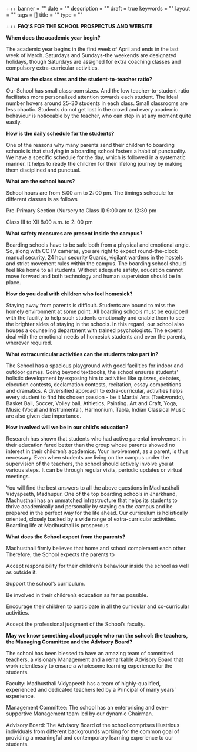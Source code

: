 +++
banner = ""
date = ""
description = ""
draft = true
keywords = ""
layout = ""
tags = []
title = ""
type = ""

+++
**FAQ’S FOR THE SCHOOL PROSPECTUS AND WEBSITE**

**When does the academic year begin?**

The academic year begins in the first week of April and ends in the last week of March. Saturdays and Sundays-the weekends are designated holidays, though Saturdays are assigned for extra coaching classes and compulsory extra-curricular activities.

**What are the class sizes and the student-to-teacher ratio?**

Our School has small classroom sizes. And the low teacher-to-student ratio facilitates more personalized attention towards each student. The ideal number hovers around 25-30 students in each class. Small classrooms are less chaotic. Students do not get lost in the crowd and every academic behaviour is noticeable by the teacher, who can step in at any moment quite easily.

**How is the daily schedule for the students?**

One of the reasons why many parents send their children to boarding schools is that studying in a boarding school fosters a habit of punctuality. We have a specific schedule for the day, which is followed in a systematic manner. It helps to ready the children for their lifelong journey by making them disciplined and punctual.

**What are the school hours?**

School hours are from 8:00 am to 2: 00 pm. The timings schedule for different classes is as follows

Pre-Primary Section (Nursery to Class II) 9:00 am to 12:30 pm

Class III to XII 8:00 a.m. to 2: 00 pm

**What safety measures are present inside the campus?**

Boarding schools have to be safe both from a physical and emotional angle. So, along with CCTV cameras, you are right to expect round-the-clock manual security, 24 hour security Guards, vigilant wardens in the hostels and strict movement rules within the campus. The boarding school should feel like home to all students. Without adequate safety, education cannot move forward and both technology and human supervision should be in place.

**How do you deal with children who feel homesick?**

Staying away from parents is difficult. Students are bound to miss the homely environment at some point. All boarding schools must be equipped with the facility to help such students emotionally and enable them to see the brighter sides of staying in the schools. In this regard, our school also houses a counseling department with trained psychologists. The experts deal with the emotional needs of homesick students and even the parents, wherever required.

**What extracurricular activities can the students take part in?**

The School has a spacious playground with good facilities for indoor and outdoor games. Going beyond textbooks, the school ensures students’ holistic development by exposing him to activities like quizzes, debates, elocution contests, declamation contests, recitation, essay competitions and dramatics. A diversified approach to extra-curricular, activities helps every student to find his chosen passion - be it Martial Arts (Taekwondo), Basket Ball, Soccer, Volley ball, Athletics, Painting. Art and Craft, Yoga, Music (Vocal and Instrumental), Harmonium, Tabla, Indian Classical Music are also given due importance.

**How involved will we be in our child’s education?**

Research has shown that students who had active parental involvement in their education fared better than the group whose parents showed no interest in their children’s academics. Your involvement, as a parent, is thus necessary. Even when students are living on the campus under the supervision of the teachers, the school should actively involve you at various steps. It can be through regular visits, periodic updates or virtual meetings.

You will find the best answers to all the above questions in Madhusthali Vidyapeeth, Madhupur. One of the top boarding schools in Jharkhand, Madhusthali has an unmatched infrastructure that helps its students to thrive academically and personally by staying on the campus and be prepared in the perfect way for the life ahead. Our curriculum is holistically oriented, closely backed by a wide range of extra-curricular activities. Boarding life at Madhusthali is prosperous.

**What does the School expect from the parents?**

Madhusthali firmly believes that home and school complement each other. Therefore, the School expects the parents to 

Accept responsibility for their children’s behaviour inside the school as well as outside it.

Support the school’s curriculum.

Be involved in their children’s education as far as possible.

Encourage their children to participate in all the curricular and co-curricular activities.

Accept the professional judgment of the School’s faculty.

**May we know something about people who run the school: the teachers, the Managing Committee and the Advisory Board?**

The school has been blessed to have an amazing team of committed teachers, a visionary Management and a remarkable Advisory Board that work relentlessly to ensure a wholesome learning experience for the students.

Faculty: Madhusthali Vidyapeeth has a team of highly-qualified, experienced and dedicated teachers led by a Principal of many years’ experience.

Management Committee: The school has an enterprising and ever-supportive Management team led by our dynamic Chairman.

Advisory Board: The Advisory Board of the school comprises illustrious individuals from different backgrounds working for the common goal of providing a meaningful and contemporary learning experience to our students.